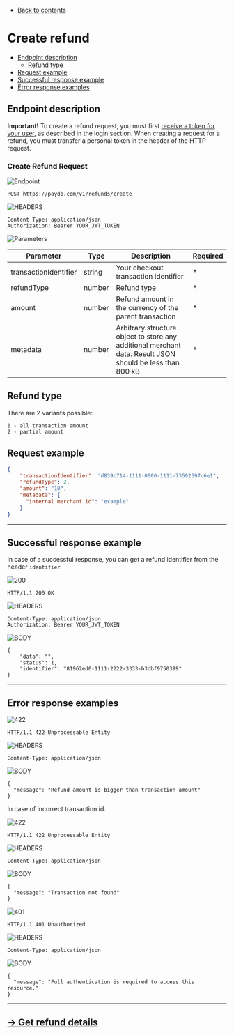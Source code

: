* [Back to contents](../Readme.md#contents)

# Create refund



* [Endpoint description](#endpoint-description)
  * [Refund type](#refund-type)
* [Request example](#request-example)
* [Successful response example](#successful-response-example)
* [Error response examples](#error-response-examples)

## Endpoint description


**Important!** To create a refund request, you must first [receive a token for your user](../Authentication/authentication.md), as described in the login section. When creating a request for a refund, you must transfer a personal token in the header of the HTTP request. 


### Create Refund Request

![Endpoint](https://img.shields.io/badge/-Endpoint-darkblue?style=for-the-badge)


```
POST https://paydo.com/v1/refunds/create
```


![HEADERS](https://img.shields.io/badge/-Headers-darkviolet?style=for-the-badge)


```
Content-Type: application/json
Authorization: Bearer YOUR_JWT_TOKEN
```


![Parameters](https://img.shields.io/badge/-Parameters-gray?style=for-the-badge)

|Parameter|Type|Description|Required|
|--- |--- |--- |--- |
|transactionIdentifier|string|Your checkout transaction identifier|*|
|refundType|number|[Refund type](#refund-type)|*|
|amount|number|Refund amount in the currency of the parent transaction|*|
|metadata|number|Arbitrary structure object to store any additional merchant data. Result JSON should be less than 800 kB|*|




## Refund type

There are 2 variants possible:


```
1 - all transaction amount
2 - partial amount
```



## Request example


```json
{
    "transactionIdentifier": "d839c714-1111-0000-1111-73592597c6e1",
    "refundType": 2,
    "amount": "10",
    "metadata": {
      "internal merchant id": "example"
    }
}
```


---
## Successful response example

In case of a successful response, you can get a refund identifier from the header `identifier`

![200](https://img.shields.io/badge/200-OK-green?style=for-the-badge)

```
HTTP/1.1 200 OK
```
![HEADERS](https://img.shields.io/badge/-Headers-darkviolet?style=for-the-badge)
```
Content-Type: application/json
Authorization: Bearer YOUR_JWT_TOKEN
```
![BODY](https://img.shields.io/badge/-Body-darkblue?style=for-the-badge)

```
{
    "data": "",
    "status": 1,
    "identifier": "81962ed0-1111-2222-3333-b3dbf9750399"
}
```


---
## Error response examples
![422](https://img.shields.io/badge/422-Payment%20method%20is%20not%20enabled-red?style=for-the-badge)
```
HTTP/1.1 422 Unprocessable Entity
```
![HEADERS](https://img.shields.io/badge/-Headers-darkviolet?style=for-the-badge)

```
Content-Type: application/json
```


![BODY](https://img.shields.io/badge/-Body-darkblue?style=for-the-badge)



```
{
  "message": "Refund amount is bigger than transaction amount"
}
```


In case of incorrect transaction id.

![422](https://img.shields.io/badge/422-Payment%20method%20is%20not%20enabled-red?style=for-the-badge)
```
HTTP/1.1 422 Unprocessable Entity
```
![HEADERS](https://img.shields.io/badge/-Headers-darkviolet?style=for-the-badge)

```
Content-Type: application/json
```


![BODY](https://img.shields.io/badge/-Body-darkblue?style=for-the-badge)


```
{
  "message": "Transaction not found"
}
```



![401](https://img.shields.io/badge/401-Unauthorized-red?style=for-the-badge)
```
HTTP/1.1 401 Unauthorized
```
![HEADERS](https://img.shields.io/badge/-Headers-darkviolet?style=for-the-badge)

```
Content-Type: application/json
```
![BODY](https://img.shields.io/badge/-Body-darkblue?style=for-the-badge)

```
{
  "message": "Full authentication is required to access this resource."
}
```
---


## [→ Get refund details ](../Refund/getRefund.md)
